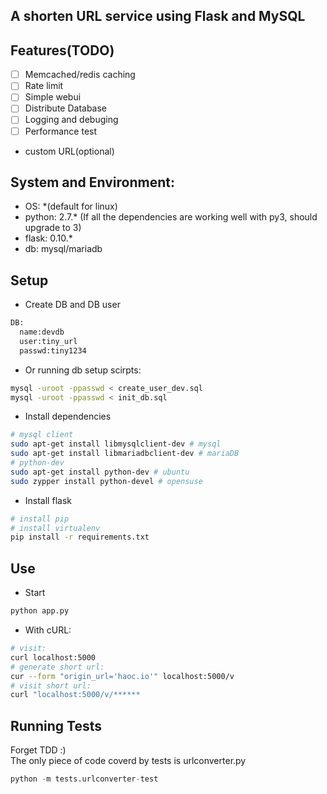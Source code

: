 A shorten URL service using Flask and MySQL
---

## Features(TODO)
* [ ] Memcached/redis caching
* [ ] Rate limit
* [ ] Simple webui
* [ ] Distribute Database
* [ ] Logging and debuging
* [ ] Performance test
* custom URL(optional)

## System and Environment:
* OS: *(default for linux)
* python: 2.7.* (If all the dependencies are working well with py3, should upgrade to 3)
* flask: 0.10.*
* db: mysql/mariadb

## Setup
* Create DB and DB user
```bash
DB:
  name:devdb
  user:tiny_url
  passwd:tiny1234
```

* Or running db setup scirpts:
```bash
mysql -uroot -ppasswd < create_user_dev.sql
mysql -uroot -ppasswd < init_db.sql
```
* Install dependencies
```bash
# mysql client
sudo apt-get install libmysqlclient-dev # mysql
sudo apt-get install libmariadbclient-dev # mariaDB
# python-dev 
sudo apt-get install python-dev # ubuntu
sudo zypper install python-devel # opensuse
```
* Install flask
```bash
# install pip
# install virtualenv
pip install -r requirements.txt
```

## Use
* Start
```bash
python app.py
```

* With cURL:
```bash
# visit:
curl localhost:5000
# generate short url:
cur --form "origin_url='haoc.io'" localhost:5000/v
# visit short url:
curl "localhost:5000/v/******
```

## Running Tests
Forget TDD :)  
The only piece of code coverd by tests is urlconverter.py
```python
python -m tests.urlconverter-test
```
